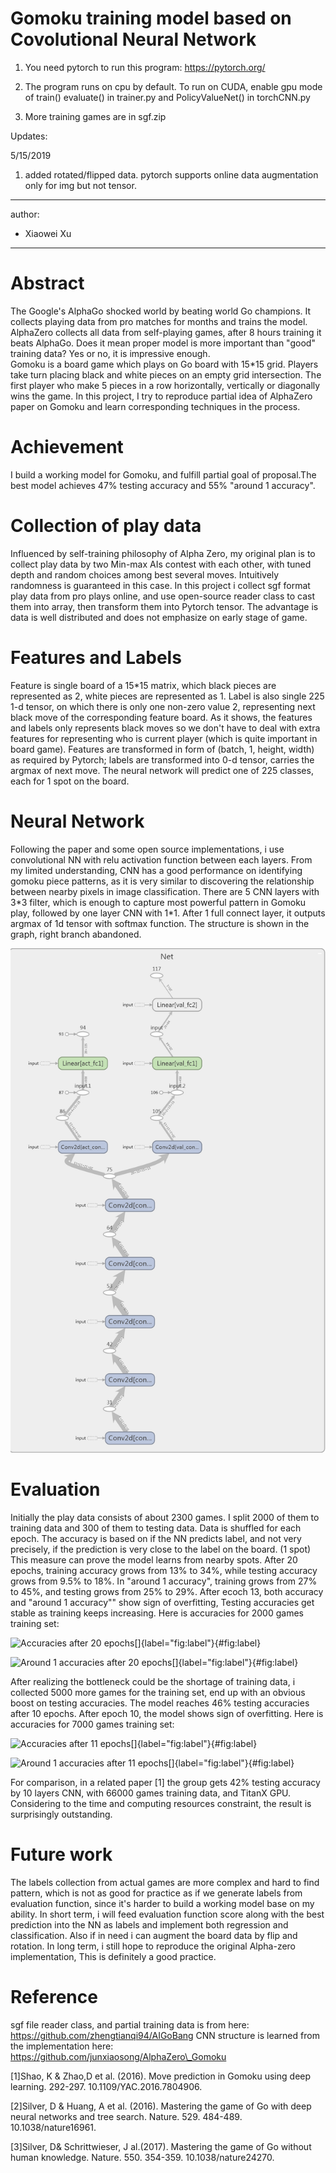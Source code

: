 # Gomoku training model based on Covolutional Neural Network

1. You need pytorch to run this program: https://pytorch.org/

2. The program runs on cpu by default. To run on CUDA, enable gpu mode of train() evaluate() in trainer.py and PolicyValueNet() in torchCNN.py

3. More training games are in sgf.zip 

Updates:

5/15/2019
1.  added rotated/flipped data. pytorch supports online data augmentation only for img but not tensor.

---
author:
- Xiaowei Xu
---

Abstract
========

The Google's AlphaGo shocked world by beating world Go champions. It
collects playing data from pro matches for months and trains the model.
AlphaZero collects all data from self-playing games, after 8 hours
training it beats AlphaGo. Does it mean proper model is more important
than \"good\" training data? Yes or no, it is impressive enough.\
Gomoku is a board game which plays on Go board with 15\*15 grid. Players
take turn placing black and white pieces on an empty grid intersection.
The first player who make 5 pieces in a row horizontally, vertically or
diagonally wins the game. In this project, I try to reproduce partial
idea of AlphaZero paper on Gomoku and learn corresponding techniques in
the process.

Achievement
===========

I build a working model for Gomoku, and fulfill partial goal of
proposal.The best model achieves 47% testing accuracy and 55% \"around 1
accuracy\". 

Collection of play data
=======================

Influenced by self-training philosophy of Alpha Zero, my original plan
is to collect play data by two Min-max AIs contest with each other, with
tuned depth and random choices among best several moves. Intuitively
randomness is guaranteed in this case.
In this project i collect sgf format play data from pro plays online, and
use open-source reader class to cast them into array, then transform
them into Pytorch tensor. The advantage is data is well distributed and
does not emphasize on early stage of game.

Features and Labels
===================

Feature is single board of a 15\*15 matrix, which black pieces are
represented as 2, white pieces are represented as 1. Label is also
single 225 1-d tensor, on which there is only one non-zero value 2,
representing next black move of the corresponding feature board. As it
shows, the features and labels only represents black moves so we don't
have to deal with extra features for representing who is current player
(which is quite important in board game). Features are transformed in
form of (batch, 1, height, width) as required by Pytorch; labels are
transformed into 0-d tensor, carries the argmax of next move. The neural
network will predict one of 225 classes, each for 1 spot on the board.

Neural Network
==============

Following the paper and some open source implementations, i use
convolutional NN with relu activation function between each layers. From
my limited understanding, CNN has a good performance on identifying
gomoku piece patterns, as it is very similar to discovering the
relationship between nearby pixels in image classification. There are 5
CNN layers with 3\*3 filter, which is enough to capture most powerful
pattern in Gomoku play, followed by one layer CNN with 1\*1. After 1
full connect layer, it outputs argmax of 1d tensor with softmax
function. The structure is shown in the graph, right branch abandoned.

![image](cnn.png)

Evaluation
==========

Initially the play data consists of about 2300 games. I split 2000 of
them to training data and 300 of them to testing data. Data is shuffled
for each epoch. The accuracy is based on if the NN predicts label, and
not very precisely, if the prediction is very close to the label on the
board. (1 spot) This measure can prove the model learns from nearby
spots. After 20 epochs, training accuracy grows from 13% to 34%, while
testing accuracy grows from 9.5% to 18%. In \"around 1 accuracy\",
training grows from 27% to 45%, and testing grows from 25% to 29%. After
ecoch 13, both accuracy and \"around 1 accuracy"" show sign of
overfitting, Testing accuracies get stable as training keeps increasing.
Here is accuracies for 2000 games training set:

![Accuracies after 20
epochs[]{label="fig:label"}](myplot1.png){#fig:label}

![Around 1 accuracies after 20
epochs[]{label="fig:label"}](myplot2.png){#fig:label}

After realizing the bottleneck could be the shortage of training data, i
collected 5000 more games for the training set, end up with an obvious
boost on testing accuracies. The model reaches 46% testing accuracies
after 10 epochs. After epoch 10, the model shows sign of overfitting.
Here is accuracies for 7000 games training set:

![Accuracies after 11
epochs[]{label="fig:label"}](more1.png){#fig:label}

![Around 1 accuracies after 11
epochs[]{label="fig:label"}](more2.png){#fig:label}

For comparison, in a related paper \[1\] the group gets 42% testing
accuracy by 10 layers CNN, with 66000 games training data, and TitanX
GPU. Considering to the time and computing resources constraint, the
result is surprisingly outstanding.

Future work
===========

The labels collection from actual games are more complex and hard to
find pattern, which is not as good for practice as if we generate labels
from evaluation function, since it's harder to build a working model
base on my ability. In short term, i will feed evaluation function score
along with the best prediction into the NN as labels and implement both
regression and classification. Also if in need i can augment the board
data by flip and rotation. In long term, i still hope to reproduce the
original Alpha-zero implementation, This is definitely a good practice.

Reference
=========

sgf file reader class, and partial training data is from here:
https://github.com/zhengtianqi94/AIGoBang CNN structure is learned from
the implementation here:
https://github.com/junxiaosong/AlphaZero\_Gomoku

\[1\]Shao, K & Zhao,D et al. (2016). Move prediction in Gomoku using
deep learning. 292-297. 10.1109/YAC.2016.7804906.  

\[2\]Silver, D & Huang, A et al. (2016). Mastering the game of Go with
deep neural networks and tree search. Nature. 529. 484-489.
10.1038/nature16961.

\[3\]Silver, D& Schrittwieser, J al.(2017). Mastering the game of Go
without human knowledge. Nature. 550. 354-359. 10.1038/nature24270.
